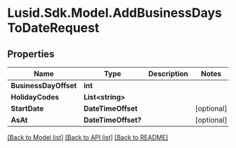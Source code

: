 # Lusid.Sdk.Model.AddBusinessDaysToDateRequest

## Properties

Name | Type | Description | Notes
------------ | ------------- | ------------- | -------------
**BusinessDayOffset** | **int** |  | 
**HolidayCodes** | **List&lt;string&gt;** |  | 
**StartDate** | **DateTimeOffset** |  | [optional] 
**AsAt** | **DateTimeOffset?** |  | [optional] 

[[Back to Model list]](../README.md#documentation-for-models) [[Back to API list]](../README.md#documentation-for-api-endpoints) [[Back to README]](../README.md)


